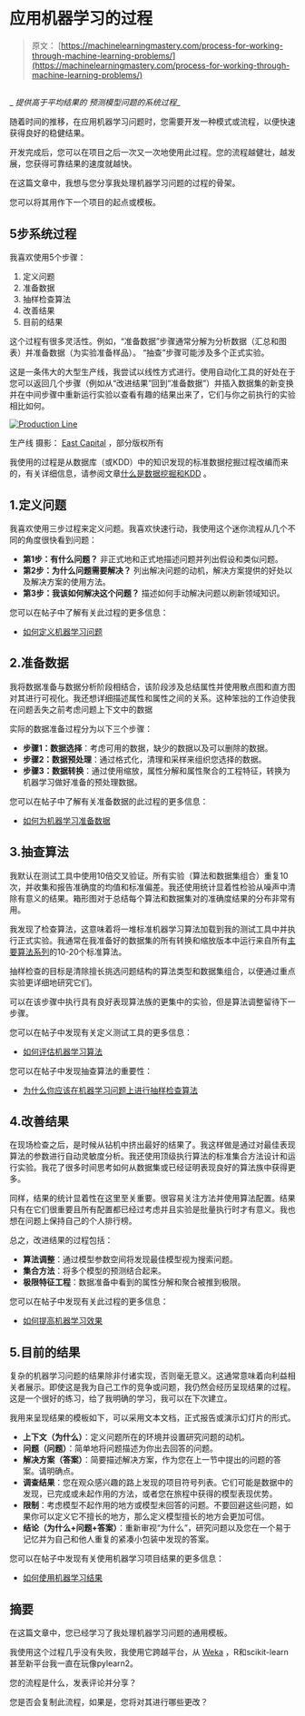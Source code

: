 # 应用机器学习的过程

> 原文： [https://machinelearningmastery.com/process-for-working-through-machine-learning-problems/](https://machinelearningmastery.com/process-for-working-through-machine-learning-problems/)

## 
_
_提供高于平均结果的_
_预测模型问题的系统过程__

随着时间的推移，在应用机器学习问题时，您需要开发一种模式或流程，以便快速获得良好的稳健结果。

开发完成后，您可以在项目之后一次又一次地使用此过程。您的流程越健壮，越发展，您获得可靠结果的速度就越快。

在这篇文章中，我想与您分享我处理机器学习问题的过程的骨架。

您可以将其用作下一个项目的起点或模板。

## 5步系统过程

我喜欢使用5个步骤：

1.  定义问题
2.  准备数据
3.  抽样检查算法
4.  改善结果
5.  目前的结果

这个过程有很多灵活性。例如，“准备数据”步骤通常分解为分析数据（汇总和图表）并准备数据（为实验准备样品）。 “抽查”步骤可能涉及多个正式实验。

这是一条伟大的大型生产线，我尝试以线性方式进行。使用自动化工具的好处在于您可以返回几个步骤（例如从“改进结果”回到“准备数据”）并插入数据集的新变换并在中间步骤中重新运行实验以查看有趣的结果出来了，它们与你之前执行的实验相比如何。

[![Production Line](img/bbbe602095664e39a3e2ce489b0521d0.jpg)](https://3qeqpr26caki16dnhd19sv6by6v-wpengine.netdna-ssl.com/wp-content/uploads/2014/02/production-line.jpg)

生产线
摄影： [East Capital](http://www.flickr.com/photos/eastcapital/4554220770/sizes/o/) ，部分版权所有

我使用的过程是从数据库（或KDD）中的知识发现的标准数据挖掘过程改编而来的，有关详细信息，请参阅文章[什么是数据挖掘和KDD](http://machinelearningmastery.com/what-is-data-mining-and-kdd/ "What is Data Mining and KDD") 。

## 1.定义问题

我喜欢使用三步过程来定义问题。我喜欢快速行动，我使用这个迷你流程从几个不同的角度很快看到问题：

*   **第1步：有什么问题？** 非正式地和正式地描述问题并列出假设和类似问题。
*   **第2步：为什么问题需要解决？** 列出解决问题的动机，解决方案提供的好处以及解决方案的使用方法。
*   **第3步：我该如何解决这个问题？** 描述如何手动解决问题以刷新领域知识。

您可以在帖子中了解有关此过程的更多信息：

*   [如何定义机器学习问题](http://machinelearningmastery.com/how-to-define-your-machine-learning-problem/ "How to Define Your Machine Learning Problem")

## 2.准备数据

我将数据准备与数据分析阶段相结合，该阶段涉及总结属性并使用散点图和直方图对其进行可视化。我还想详细描述属性和属性之间的关系。这种笨拙的工作迫使我在问题丢失之前考虑问题上下文中的数据

实际的数据准备过程分为以下三个步骤：

*   **步骤1：数据选择**：考虑可用的数据，缺少的数据以及可以删除的数据。
*   **步骤2：数据预处理**：通过格式化，清理和采样来组织您选择的数据。
*   **步骤3：数据转换**：通过使用缩放，属性分解和属性聚合的工程特征，转换为机器学习做好准备的预处理数据。

您可以在帖子中了解有关准备数据的此过程的更多信息：

*   [如何为机器学习准备数据](http://machinelearningmastery.com/how-to-prepare-data-for-machine-learning/ "How to Prepare Data For Machine Learning")

## 3.抽查算法

我默认在测试工具中使用10倍交叉验证。所有实验（算法和数据集组合）重复10次，并收集和报告准确度的均值和标准偏差。我还使用统计显着性检验从噪声中清除有意义的结果。箱形图对于总结每个算法和数据集对的准确度结果的分布非常有用。

我发现了检查算法，这意味着将一堆标准机器学习算法加载到我的测试工具中并执行正式实验。我通常在我准备好的数据集的所有转换和缩放版本中运行来自所有[主要算法系列](http://machinelearningmastery.com/a-tour-of-machine-learning-algorithms/ "A Tour of Machine Learning Algorithms")的10-20个标准算法。

抽样检查的目标是清除擅长挑选问题结构的算法类型和数据集组合，以便通过重点实验更详细地研究它们。

可以在该步骤中执行具有良好表现算法族的更集中的实验，但是算法调整留待下一步骤。

您可以在帖子中发现有关定义测试工具的更多信息：

*   [如何评估机器学习算法](http://machinelearningmastery.com/how-to-evaluate-machine-learning-algorithms/ "How to Evaluate Machine Learning Algorithms")

您可以在帖子中发现抽查算法的重要性：

*   [为什么你应该在机器学习问题上进行抽样检查算法](http://machinelearningmastery.com/why-you-should-be-spot-checking-algorithms-on-your-machine-learning-problems/ "Why you should be Spot-Checking Algorithms on your Machine Learning Problems")

## 4.改善结果

在现场检查之后，是时候从钻机中挤出最好的结果了。我这样做是通过对最佳表现算法的参数进行自动灵敏度分析。我还使用顶级执行算法的标准集合方法设计和运行实验。我花了很多时间思考如何从数据集或已经证明表现良好的算法族中获得更多。

同样，结果的统计显着性在这里至关重要。很容易关注方法并使用算法配置。结果只有在它们很重要且所有配置都已经过考虑并且实验是批量执行时才有意义。我也想在问题上保持自己的个人排行榜。

总之，改进结果的过程包括：

*   **算法调整**：通过模型参数空间将发现最佳模型视为搜索问题。
*   **集合方法**：将多个模型的预测结合起来。
*   **极限特征工程**：数据准备中看到的属性分解和聚合被推到极限。

您可以在帖子中发现有关此过程的更多信息：

*   [如何提高机器学习效果](http://machinelearningmastery.com/how-to-improve-machine-learning-results/ "How to Improve Machine Learning Results")

## 5.目前的结果

复杂的机器学习问题的结果除非付诸实现，否则毫无意义。这通常意味着向利益相关者展示。即使这是我为自己工作的竞争或问题，我仍然会经历呈现结果的过程。这是一个很好的练习，给了我明确的学习，我可以在下次建立。

我用来呈现结果的模板如下，可以采用文本文档，正式报告或演示幻灯片的形式。

*   **上下文（为什么）**：定义问题所在的环境并设置研究问题的动机。
*   **问题（问题）**：简单地将问题描述为你出去回答的问题。
*   **解决方案（答案）**：简要描述解决方案，作为您在上一节中提出的问题的答案。请明确点。
*   **调查结果**：您在观众感兴趣的路上发现的项目符号列表。它们可能是数据中的发现，已完成或未起作用的方法，或者您在旅程中获得的模型表现优势。
*   **限制**：考虑模型不起作用的地方或模型未回答的问题。不要回避这些问题，如果你可以定义它不擅长的地方，那么定义模型擅长的地方会更加可信。
*   **结论（为什么+问题+答案）**：重新审视“为什么”，研究问题以及您在一个易于记忆并为自己和他人重复的紧凑小包装中发现的答案。

您可以在帖子中发现有关使用机器学习项目结果的更多信息：

*   [如何使用机器学习结果](http://machinelearningmastery.com/how-to-use-machine-learning-results/ "How to Use Machine Learning Results")

## 摘要

在这篇文章中，您已经学习了我处理机器学习问题的通用模板。

我使用这个过程几乎没有失败，我使用它跨越平台，从 [Weka](http://machinelearningmastery.com/what-is-the-weka-machine-learning-workbench/ "What is the Weka Machine Learning Workbench") ，R和scikit-learn甚至新平台我一直在玩像pylearn2。

您的流程是什么，发表评论并分享？

您是否会复制此流程，如果是，您将对其进行哪些更改？